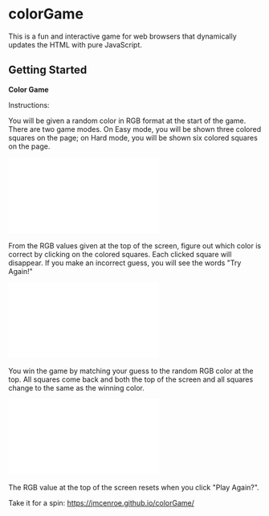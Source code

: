 # colorGame

This is a fun and interactive game for web browsers that dynamically updates the HTML with pure JavaScript.

## Getting Started

**Color Game**

Instructions:

You will be given a random color in RGB format at the start of the game.
There are two game modes. On Easy mode, you will be shown three colored squares on the page; on Hard mode, you will be shown six colored squares on the page. 

![Alt Text](assets/img/screen1.pdf)

From the RGB values given at the top of the screen, figure out which color is correct by clicking on the colored squares. Each clicked square will disappear. If you make an incorrect guess, you will see the words "Try Again!"

![Alt Text](assets/img/screen2.pdf)

You win the game by matching your guess to the random RGB color at the top. All squares come back and both the top of the screen and all squares change to the same as the winning color.

![Alt Text](assets/img/screen3.pdf)

The RGB value at the top of the screen resets when you click "Play Again?".

Take it for a spin:
https://jmcenroe.github.io/colorGame/

